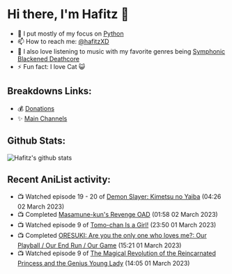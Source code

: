 # Hi there, I'm Hafitz 👋
- 🐍 I put mostly of my focus on [Python](https://python.org)
- 📫 How to reach me: [@hafitzXD](https://t.me/hafitzXD)
- 🎵 I also love listening to music with my favorite genres being [Symphonic Blackened Deathcore](https://youtu.be/qyYmS_iBcy4)
- ⚡ Fun fact: I love Cat 😺

## Breakdowns Links:
- 💰 [Donations](https://t.me/TheBreakdowns/2)
- ✨ [Main Channels](https://t.me/TheBreakdowns)

## Github Stats:
![Hafitz's github stats](https://github-readme-stats.vercel.app/api?username=breakdowns&show_icons=true&count_private=true&bg_color=00000000&text_color=777)

## Recent AniList activity:
<!-- ANILIST_ACTIVITY:start -->

-   📺 Watched episode 19 - 20 of [Demon Slayer: Kimetsu no Yaiba](https://anilist.co/anime/101922) (04:26 02 March 2023)
-   📺 Completed [Masamune-kun's Revenge OAD](https://anilist.co/anime/101213) (01:58 02 March 2023)
-   📺 Watched episode 9 of [Tomo-chan Is a Girl!](https://anilist.co/anime/151806) (23:50 01 March 2023)
-   📺 Completed [ORESUKI: Are you the only one who loves me?: Our Playball / Our End Run / Our Game](https://anilist.co/anime/114195) (15:21 01 March 2023)
-   📺 Watched episode 9 of [The Magical Revolution of the Reincarnated Princess and the Genius Young Lady](https://anilist.co/anime/153629) (14:05 01 March 2023)

<!-- ANILIST_ACTIVITY:end -->
